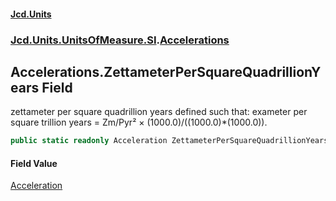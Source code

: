 #### [Jcd.Units](index.md 'index')
### [Jcd.Units.UnitsOfMeasure.SI](Jcd.Units.UnitsOfMeasure.SI.md 'Jcd.Units.UnitsOfMeasure.SI').[Accelerations](Accelerations.md 'Jcd.Units.UnitsOfMeasure.SI.Accelerations')

## Accelerations.ZettameterPerSquareQuadrillionYears Field

zettameter per square quadrillion years defined such that: exameter per square trillion years = Zm/Pyr² × (1000.0)/((1000.0)*(1000.0)).

```csharp
public static readonly Acceleration ZettameterPerSquareQuadrillionYears;
```

#### Field Value
[Acceleration](Acceleration.md 'Jcd.Units.UnitTypes.Acceleration')